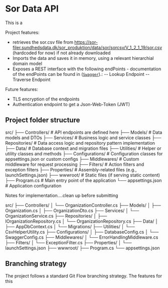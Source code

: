 # Sor Data API

This is a 

Project features:
- retrieves the sor.csv file from https://sor-filer.sundhedsdata.dk/sor_produktion/data/sor/sorcsv/V_1_2_1_19/sor.csv (hardcoded for now) if not already downloaded
- Imports the data and saves it in memory, using a relevant hierarchial domain model
- Exposes a REST interface with the following endPoints - documentation of the endPoints can be found in ([`Swagger`](https://localhost:5122/Swagger)).:
-- Lookup Endpoint
-- Traverse Endpoint

Future features:
- TLS encryption of the endpoints
- Authentication endpoint to get a Json-Web-Token (JWT)



## Project folder structure

src/
├── Controllers/         # API endpoints are defined here
├── Models/              # Data models and DTOs
├── Services/            # Business logic and service classes
├── Repositories/        # Data access logic and repository pattern implementation
├── Data/                # Database context and migration files
├── Utilities/           # Helper or utility classes and methods
├── Configurations/      # Configuration classes for appsettings.json or custom configs
├── Middlewares/         # Custom middleware for request processing
├── Filters/             # Action filters and exception filters
├── Properties/          # Assembly-related files (e.g., launchSettings.json)
├── wwwroot/             # Static files (if serving static content)
├── Program.cs           # Main entry point of the application
└── appsettings.json     # Application configuration


Notes for implementation....clean up before submitting

src/
├── Controllers/
│   └── OrganizationController.cs
├── Models/
│   ├── Organization.cs
│   ├── OrganizationDto.cs
├── Services/
│   └── OrganizationService.cs
├── Repositories/
│   ├── IOrganizationRepository.cs
│   └── OrganizationRepository.cs
├── Data/
│   ├── AppDbContext.cs
│   └── Migrations/
├── Utilities/
│   └── CsvHelperUtility.cs
├── Configurations/
│   ├── DatabaseConfig.cs
│   └── SwaggerConfig.cs
├── Middlewares/
│   └── ErrorHandlingMiddleware.cs
├── Filters/
│   └── ExceptionFilter.cs
├── Properties/
│   └── launchSettings.json
├── wwwroot/
├── Program.cs
└── appsettings.json

## Branching strategy

The project follows a standard Git Flow branching strategy. The features for this 